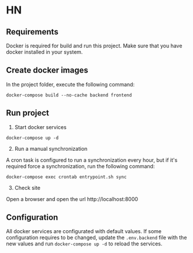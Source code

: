 # HN

## Requirements

Docker is required for build and run this project. Make sure that you have docker installed in your system.

## Create docker images

In the project folder, execute the following command:

```
docker-compose build --no-cache backend frontend
```

## Run project

1. Start docker services

```
docker-compose up -d
```

2. Run a manual synchronization

A cron task is configured to run a synchronization every hour, but if it's required force a synchronization, run the following command:

```
docker-compose exec crontab entrypoint.sh sync
```

3. Check site

Open a browser and open the url http://localhost:8000

## Configuration

All docker services are configurated with default values. If some configuration requires to be changed, update the `.env.backend` file with the new values and run `docker-compose up -d` to reload the services.
